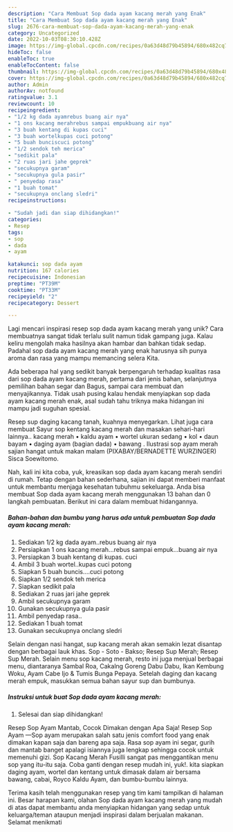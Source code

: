 ```yaml
---
description: "Cara Membuat Sop dada ayam kacang merah yang Enak"
title: "Cara Membuat Sop dada ayam kacang merah yang Enak"
slug: 2676-cara-membuat-sop-dada-ayam-kacang-merah-yang-enak
category: Uncategorized
date: 2022-10-03T08:30:10.428Z
image: https://img-global.cpcdn.com/recipes/0a63d48d79b45894/680x482cq70/sop-dada-ayam-kacang-merah-foto-resep-utama.jpg
hideToc: false
enableToc: true
enableTocContent: false
thumbnail: https://img-global.cpcdn.com/recipes/0a63d48d79b45894/680x482cq70/sop-dada-ayam-kacang-merah-foto-resep-utama.jpg
cover: https://img-global.cpcdn.com/recipes/0a63d48d79b45894/680x482cq70/sop-dada-ayam-kacang-merah-foto-resep-utama.jpg
author: Admin
authorAv: notfound
ratingvalue: 3.1
reviewcount: 10
recipeingredient:
- "1/2 kg dada ayamrebus buang air nya"
- "1 ons kacang merahrebus sampai empukbuang air nya"
- "3 buah kentang di kupas cuci"
- "3 buah wortelkupas cuci potong"
- "5 buah bunciscuci potong"
- "1/2 sendok teh merica"
- "sedikit pala"
- "2 ruas jari jahe geprek"
- "secukupnya garam"
- "secukupnya gula pasir"
- " penyedap rasa"
- "1 buah tomat"
- "secukupnya onclang sledri"
recipeinstructions:

- "Sudah jadi dan siap dihidangkan!"
categories:
- Resep
tags:
- sop
- dada
- ayam

katakunci: sop dada ayam 
nutrition: 167 calories
recipecuisine: Indonesian
preptime: "PT39M"
cooktime: "PT33M"
recipeyield: "2"
recipecategory: Dessert

---
```





Lagi mencari inspirasi resep sop dada ayam kacang merah yang unik? Cara membuatnya sangat tidak terlalu sulit namun tidak gampang juga. Kalau keliru mengolah maka hasilnya akan hambar dan bahkan tidak sedap. Padahal sop dada ayam kacang merah yang enak harusnya sih punya aroma dan rasa yang mampu memancing selera Kita.





Ada beberapa hal yang sedikit banyak berpengaruh terhadap kualitas rasa dari sop dada ayam kacang merah, pertama dari jenis bahan, selanjutnya pemilihan bahan segar dan Bagus, sampai cara membuat dan menyajikannya. Tidak usah pusing kalau hendak menyiapkan sop dada ayam kacang merah enak,      asal sudah tahu triknya maka hidangan ini mampu jadi suguhan spesial.














Resep sup daging kacang tanah, kuahnya menyegarkan. Lihat juga cara membuat Sayur sop kentang kacang merah dan masakan sehari-hari lainnya.. kacang merah • kaldu ayam • wortel ukuran sedang • kol • daun bayam • daging ayam (bagian dada) • bawang . Ilustrasi sop ayam merah sajian hangat untuk makan malam (PIXABAY/BERNADETTE WURZINGER) Sisca Soewitomo.






Nah, kali ini kita coba, yuk, kreasikan sop dada ayam kacang merah sendiri di rumah. Tetap dengan bahan sederhana, sajian ini dapat memberi manfaat untuk membantu menjaga kesehatan tubuhmu sekeluarga. Anda bisa membuat Sop dada ayam kacang merah menggunakan 13 bahan dan 0 langkah pembuatan. Berikut ini cara dalam membuat hidangannya.

<!--inarticleads1-->

##### Bahan-bahan dan bumbu yang harus ada untuk pembuatan Sop dada ayam kacang merah:

1. Sediakan 1/2 kg dada ayam..rebus buang air nya
1. Persiapkan 1 ons kacang merah...rebus sampai empuk...buang air nya
1. Persiapkan 3 buah kentang di kupas. cuci
1. Ambil 3 buah wortel..kupas cuci potong
1. Siapkan 5 buah buncis....cuci potong
1. Siapkan 1/2 sendok teh merica
1. Siapkan sedikit pala
1. Sediakan 2 ruas jari jahe geprek
1. Ambil secukupnya garam
1. Gunakan secukupnya gula pasir
1. Ambil  penyedap rasa..
1. Sediakan 1 buah tomat
1. Gunakan secukupnya onclang sledri


Selain dengan nasi hangat, sup kacang merah akan semakin lezat disantap dengan berbagai lauk khas. Sop - Soto - Bakso; Resep Sup Merah; Resep Sup Merah. Selain menu sop kacang merah, resto ini juga menjual berbagai menu, diantaranya Sambal Roa, Cakalng Goreng Dabu Dabu, Ikan Kembung Woku, Ayam Cabe Ijo &amp; Tumis Bunga Pepaya. Setelah daging dan kacang merah empuk, masukkan semua bahan sayur sup dan bumbunya. 

<!--inarticleads2-->

##### Instruksi untuk buat Sop dada ayam kacang merah:


1. Selesai dan siap dihidangkan!

Resep Sop Ayam Mantab, Cocok Dimakan dengan Apa Saja! Resep Sop Ayam —Sop ayam merupakan salah satu jenis comfort food yang enak dimakan kapan saja dan bareng apa saja. Rasa sop ayam ini segar, gurih dan mantab banget apalagi isiannya juga lengkap sehingga cocok untuk memenuhi gizi. Sop Kacang Merah Fusilli sangat pas menggantikan menu sop yang itu-itu saja. Coba ganti dengan resep mudah ini, yuk!. kita siapkan daging ayam, wortel dan kentang untuk dimasak dalam air bersama bawang, cabai, Royco Kaldu Ayam, dan bumbu-bumbu lainnya. 

Terima kasih telah menggunakan resep yang tim kami tampilkan di halaman ini. Besar harapan kami, olahan Sop dada ayam kacang merah yang mudah di atas dapat membantu anda menyiapkan hidangan yang sedap untuk keluarga/teman ataupun menjadi inspirasi dalam berjualan makanan. Selamat menikmati
